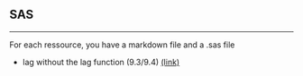 ## SAS

---

For each ressource, you have a markdown file and a .sas file

 - lag without the lag function (9.3/9.4) [(link)](https://github.com/NicoDupont/Ressources/blob/master/SAS/Various/lag_without_lag_function.md) 
